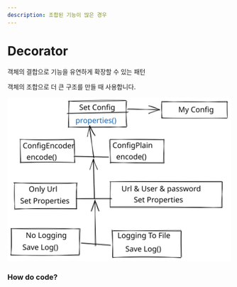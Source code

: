 ```yaml
---
description: 조합된 기능이 많은 경우
---
```


# Decorator

객체의 결합으로 기능을 유연하게 확장할 수 있는 패턴

객체의 조합으로 더 큰 구조를 만들 때 사용합니다.

<img src="../../.gitbook/assets/file.drawing (7).svg" alt="" class="gitbook-drawing">

### How do code?

